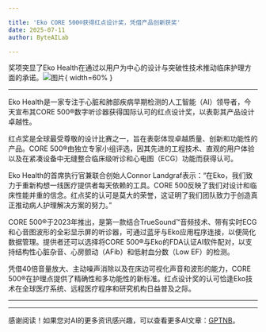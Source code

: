 ```yaml
---

title: 'Eko CORE 500®获得红点设计奖，凭借产品创新获奖'
date: 2025-07-11
author: ByteAILab

---
```


奖项突显了Eko Health在通过以用户为中心的设计与突破性技术推动临床护理方面的承诺。![图片](https://ai-techpark.com/wp-content/uploads/Eko-CORE.jpg){ width=60% }

---
Eko Health是一家专注于心脏和肺部疾病早期检测的人工智能（AI）领导者，今天宣布其CORE 500®数字听诊器获得国际认可的红点设计奖，以表彰其产品设计卓越性。

红点奖是全球最受尊敬的设计比赛之一，旨在表彰体现卓越质量、创新和功能性的产品。CORE 500®由独立专家小组评选，因其先进的工程技术、直观的用户体验以及在紧凑设备中无缝整合临床级听诊和心电图（ECG）功能而获得认可。

Eko Health的首席执行官兼联合创始人Connor Landgraf表示：“在Eko，我们致力于重新构想一线医疗提供者每天依赖的工具。CORE 500反映了我们对设计和临床性能并重的信念。红点奖的认可是莫大的荣誉，这证明了我们团队致力于创造真正推动病人护理解决方案的努力。”

CORE 500®于2023年推出，是第一款结合TrueSound™音频技术、带有实时ECG和心音图波形的全彩显示屏的听诊器，可通过蓝牙与Eko应用程序连接，以便简化数据管理。提供者还可以选择将CORE 500®与Eko的FDA认证AI软件配对，以支持结构性心脏杂音、心房颤动（AFib）和低射血分数（Low EF）的检测。

凭借40倍音量放大、主动噪声消除以及在床边可视化声音和波形的能力，CORE 500®在护理点提供了精确性和多功能性的新标准。红点设计奖的认可恰逢Eko技术在全球医疗系统、远程医疗程序和研究机构日益普及之际。

---
---
感谢阅读！如果您对AI的更多资讯感兴趣，可以查看更多AI文章：[GPTNB](https://gptnb.com)。